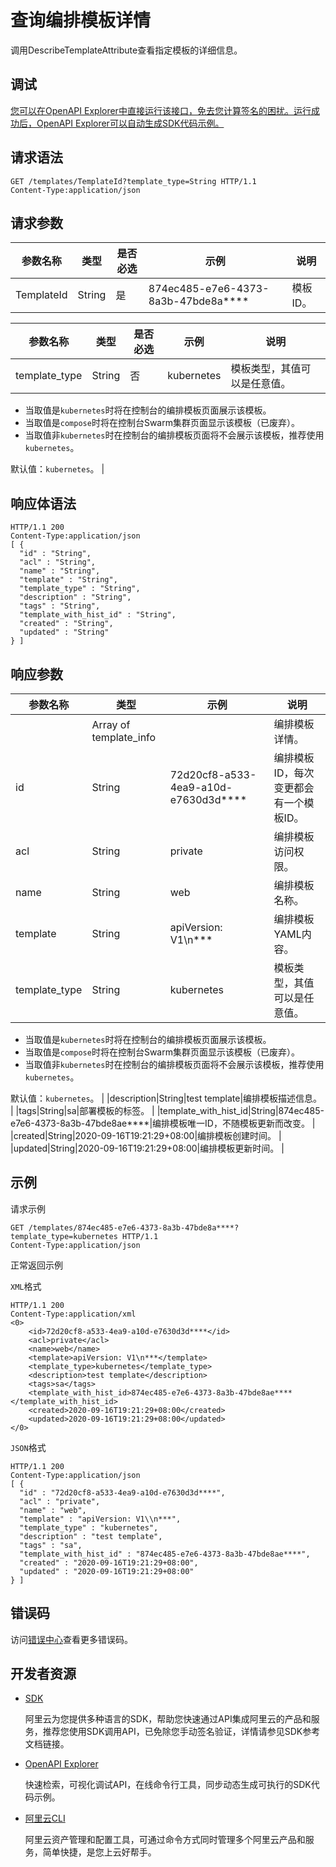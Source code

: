 # 查询编排模板详情

调用DescribeTemplateAttribute查看指定模板的详细信息。

## 调试

[您可以在OpenAPI Explorer中直接运行该接口，免去您计算签名的困扰。运行成功后，OpenAPI Explorer可以自动生成SDK代码示例。](https://api.aliyun.com/#product=CS&api=DescribeTemplateAttribute&type=ROA&version=2015-12-15)

## 请求语法

```
GET /templates/TemplateId?template_type=String HTTP/1.1 
Content-Type:application/json
```

## 请求参数

|参数名称|类型|是否必选|示例|说明|
|----|--|----|--|--|
|TemplateId|String|是|874ec485-e7e6-4373-8a3b-47bde8a\*\*\*\*|模板ID。 |

|参数名称|类型|是否必选|示例|说明|
|----|--|----|--|--|
|template\_type|String|否|kubernetes|模板类型，其值可以是任意值。

 -   当取值是`kubernetes`时将在控制台的编排模板页面展示该模板。
-   当取值是`compose`时将在控制台Swarm集群页面显示该模板（已废弃）。
-   当取值非`kubernetes`时在控制台的编排模板页面将不会展示该模板，推荐使用`kubernetes`。

 默认值：`kubernetes`。 |

## 响应体语法

```
HTTP/1.1 200
Content-Type:application/json
[ {
  "id" : "String",
  "acl" : "String",
  "name" : "String",
  "template" : "String",
  "template_type" : "String",
  "description" : "String",
  "tags" : "String",
  "template_with_hist_id" : "String",
  "created" : "String",
  "updated" : "String"
} ]
```

## 响应参数

|参数名称|类型|示例|说明|
|----|--|--|--|
| |Array of template\_info| |编排模板详情。 |
|id|String|72d20cf8-a533-4ea9-a10d-e7630d3d\*\*\*\*|编排模板ID，每次变更都会有一个模板ID。 |
|acl|String|private|编排模板访问权限。 |
|name|String|web|编排模板名称。 |
|template|String|apiVersion: V1\\n\*\*\*|编排模板YAML内容。 |
|template\_type|String|kubernetes|模板类型，其值可以是任意值。

 -   当取值是`kubernetes`时将在控制台的编排模板页面展示该模板。
-   当取值是`compose`时将在控制台Swarm集群页面显示该模板（已废弃）。
-   当取值非`kubernetes`时在控制台的编排模板页面将不会展示该模板，推荐使用`kubernetes`。

 默认值：`kubernetes`。 |
|description|String|test template|编排模板描述信息。 |
|tags|String|sa|部署模板的标签。 |
|template\_with\_hist\_id|String|874ec485-e7e6-4373-8a3b-47bde8ae\*\*\*\*|编排模板唯一ID，不随模板更新而改变。 |
|created|String|2020-09-16T19:21:29+08:00|编排模板创建时间。 |
|updated|String|2020-09-16T19:21:29+08:00|编排模板更新时间。 |

## 示例

请求示例

```
GET /templates/874ec485-e7e6-4373-8a3b-47bde8a****?template_type=kubernetes HTTP/1.1 
Content-Type:application/json
```

正常返回示例

`XML`格式

```
HTTP/1.1 200
Content-Type:application/xml
<0>
    <id>72d20cf8-a533-4ea9-a10d-e7630d3d****</id>
    <acl>private</acl>
    <name>web</name>
    <template>apiVersion: V1\n***</template>
    <template_type>kubernetes</template_type>
    <description>test template</description>
    <tags>sa</tags>
    <template_with_hist_id>874ec485-e7e6-4373-8a3b-47bde8ae****</template_with_hist_id>
    <created>2020-09-16T19:21:29+08:00</created>
    <updated>2020-09-16T19:21:29+08:00</updated>
</0>
```

`JSON`格式

```
HTTP/1.1 200
Content-Type:application/json
[ {
  "id" : "72d20cf8-a533-4ea9-a10d-e7630d3d****",
  "acl" : "private",
  "name" : "web",
  "template" : "apiVersion: V1\\n***",
  "template_type" : "kubernetes",
  "description" : "test template",
  "tags" : "sa",
  "template_with_hist_id" : "874ec485-e7e6-4373-8a3b-47bde8ae****",
  "created" : "2020-09-16T19:21:29+08:00",
  "updated" : "2020-09-16T19:21:29+08:00"
} ]
```

## 错误码

访问[错误中心](https://error-center.aliyun.com/status/product/CS)查看更多错误码。

## 开发者资源

-   [SDK](https://next.api.aliyun.com/api-tools/sdk/CS?version=2015-12-15&)

    阿里云为您提供多种语言的SDK，帮助您快速通过API集成阿里云的产品和服务，推荐您使用SDK调用API，已免除您手动签名验证，详情请参见SDK参考文档链接。

-   [OpenAPI Explorer](https://next.api.aliyun.com/api/CS/2015-12-15/DescribeTemplateAttribute)

    快速检索，可视化调试API，在线命令行工具，同步动态生成可执行的SDK代码示例。

-   [阿里云CLI](https://github.com/aliyun/aliyun-cli)

    阿里云资产管理和配置工具，可通过命令方式同时管理多个阿里云产品和服务，简单快捷，是您上云好帮手。


